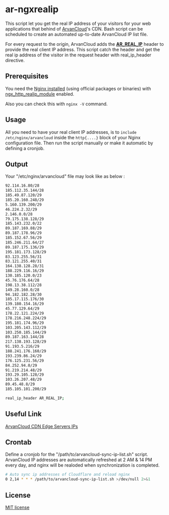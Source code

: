 # ar-ngxrealip
This script let you get the real IP address of your visitors for your web applications that behind of [ArvanCloud](https://www.arvancloud.com)'s CDN.
Bash script can be scheduled to create an automated up-to-date ArvanCloud IP list file.

For every request to the origin, ArvanCloud adds the [**AR_REAL_IP**](https://www.arvancloud.com/help/fa/article/360034320513-%DA%86%D9%87-%D8%B7%D9%88%D8%B1-%D9%85%DB%8C%20%D8%AA%D9%88%D8%A7%D9%86-%D8%A7%D8%B2-IP-%D9%88%D8%A7%D9%82%D8%B9%DB%8C-%DA%A9%D8%A7%D8%B1%D8%A8%D8%B1-%D9%86%D9%87%D8%A7%DB%8C%DB%8C-%D8%A2%DA%AF%D8%A7%D9%87-%D8%B4%D8%AF) header to provide the real client IP address. This script catch the header and get the real ip address of the visitor in the request header with real_ip_header directive.

## Prerequisites
You need the [Nginx installed](https://docs.nginx.com/nginx/admin-guide/installing-nginx/installing-nginx-open-source/#) (using official packages or binaries) with [ngx_http_realip_module](https://nginx.org/en/docs/http/ngx_http_realip_module.html) enabled.

Also you can check this with `nginx -V` command.

## Usage
All you need to have your real client IP addresses, is to `include /etc/nginx/arvancloud` inside the `http{....}` block of your Nginx configuration file. 
Then run the script manually or make it automatic by defining a cronjob.

## Output
Your "/etc/nginx/arvancloud" file may look like as below :

```sh
92.114.16.80/28
185.112.35.144/28
185.49.87.120/29
185.20.160.248/29
5.160.139.200/29
46.224.2.32/29
2.146.0.0/28
79.175.138.128/29
185.143.232.0/22
89.187.169.88/29
89.187.178.96/29
185.152.67.56/29
185.246.211.64/27
89.187.175.136/29
195.181.173.128/29
83.123.255.56/31
83.121.255.40/31
164.138.128.28/31
188.229.116.16/29
130.185.120.0/23
45.76.176.64/28
198.13.38.112/28
149.28.160.0/28
94.182.182.28/30
185.17.115.176/30
139.180.154.16/29
45.77.129.64/29
178.22.121.224/29
178.216.248.224/29
195.181.174.96/29
103.205.143.112/29
103.250.185.144/29
89.187.163.144/28
217.138.193.128/29
91.193.5.216/29
188.241.176.160/29
193.239.86.24/29
176.125.231.56/29
84.252.94.0/29
91.219.214.48/29
193.29.105.128/29
103.26.207.48/29
89.45.48.8/29
185.105.101.200/29

real_ip_header AR_REAL_IP;
```


## Useful Link
[ArvanCloud CDN Edge Servers IPs](https://www.arvancloud.com/fa/ips.txt)


## Crontab
Define a cronjob for the "/path/to/arvancloud-sync-ip-list.sh" script. ArvanCloud IP addresses are automatically refreshed at 2 AM & 14 PM every day, and nginx will be realoded when synchronization is completed.
```sh
# Auto sync ip addresses of Cloudflare and reload nginx
0 2,14 * * * /path/to/arvancloud-sync-ip-list.sh >/dev/null 2>&1
```

## License
[MIT license](https://github.com/ali-sefidmouy/ar-ngxrealip/blob/main/LICENSE)
